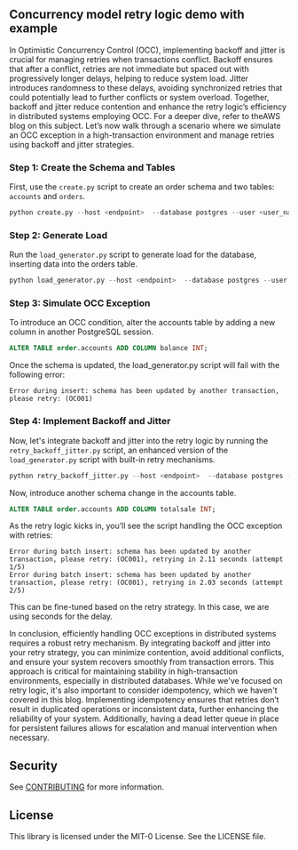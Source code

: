 ## Concurrency model retry logic demo with example

In Optimistic Concurrency Control (OCC), implementing backoff and jitter is crucial for managing retries when transactions conflict. Backoff ensures that after a conflict, retries are not immediate but spaced out with progressively longer delays, helping to reduce system load. Jitter introduces randomness to these delays, avoiding synchronized retries that could potentially lead to further conflicts or system overload. Together, backoff and jitter reduce contention and enhance the retry logic’s efficiency in distributed systems employing OCC.  For a deeper dive, refer to theAWS blog on this subject.
Let’s now walk through a scenario where we simulate an OCC exception in a high-transaction environment and manage retries using backoff and jitter strategies.

### Step 1: Create the Schema and Tables
First, use the `create.py` script to create an order schema and two tables: `accounts` and `orders`.
```python
python create.py --host <endpoint>  --database postgres --user <user_name> --region <region>  --schema orders`
```

### Step 2: Generate Load
Run the `load_generator.py` script to generate load for the database, inserting data into the orders table.
```python
python load_generator.py --host <endpoint>  --database postgres --user <user_name> --region <region> --schema orders --tablename orders --threads 10
```

### Step 3: Simulate OCC Exception
To introduce an OCC condition, alter the accounts table by adding a new column in another PostgreSQL session.

```sql
ALTER TABLE order.accounts ADD COLUMN balance INT;
```

Once the schema is updated, the load_generator.py script will fail with the following error:

```
Error during insert: schema has been updated by another transaction, please retry: (OC001)
```

### Step 4: Implement Backoff and Jitter
Now, let's integrate backoff and jitter into the retry logic by running the `retry_backoff_jitter.py` script, an enhanced version of the `load_generator.py` script with built-in retry mechanisms.

```python
python retry_backoff_jitter.py --host <endpoint>  --database postgres --user <user_name> --region <region>  --schema orders --tablename orders --threads 10
```

Now, introduce another schema change in the accounts table.

```sql
ALTER TABLE order.accounts ADD COLUMN totalsale INT;
```

As the retry logic kicks in, you’ll see the script handling the OCC exception with retries:

```
Error during batch insert: schema has been updated by another transaction, please retry: (OC001), retrying in 2.11 seconds (attempt 1/5)
Error during batch insert: schema has been updated by another transaction, please retry: (OC001), retrying in 2.03 seconds (attempt 2/5)
```

This can be fine-tuned based on the retry strategy. In this case, we are using seconds for the delay.

In conclusion, efficiently handling OCC exceptions in distributed systems requires a robust retry mechanism. By integrating backoff and jitter into your retry strategy, you can minimize contention, avoid additional conflicts, and ensure your system recovers smoothly from transaction errors. This approach is critical for maintaining stability in high-transaction environments, especially in distributed databases. While we've focused on retry logic, it's also important to consider idempotency, which we haven't covered in this blog. Implementing idempotency ensures that retries don’t result in duplicated operations or inconsistent data, further enhancing the reliability of your system. Additionally, having a dead letter queue in place for persistent failures allows for escalation and manual intervention when necessary.

## Security

See [CONTRIBUTING](CONTRIBUTING.md#security-issue-notifications) for more information.

## License

This library is licensed under the MIT-0 License. See the LICENSE file.

